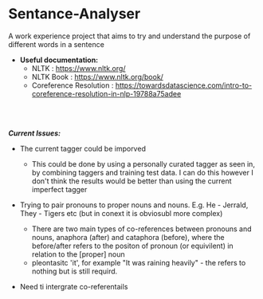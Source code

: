 # Sentance-Analyser
A work experience project that aims to try and understand the purpose of different words in a sentence

- **Useful documentation:**
	- NLTK : https://www.nltk.org/
	- NLTK Book : https://www.nltk.org/book/
	- Coreference Resolution : https://towardsdatascience.com/intro-to-coreference-resolution-in-nlp-19788a75adee
<br>
<br>

_**Current Issues:**_
- The current tagger could be imporved
    - This could be done by using a personally curated tagger as seen in, by combining taggers and training test data. I can do this however I don't think the results would be better than using the current imperfect tagger

- Trying to pair pronouns to proper nouns and nouns. E.g. He - Jerrald, They - Tigers etc (but in conext it is obviosubl more complex)
    - There are two main types of co-references between pronouns and nouns, anaphora (after) and cataphora (before), where the before/after refers to the positon of pronoun (or equivilent) in relation to the [proper] noun
    - pleontasitc 'it', for example "It was raining heavily" - the refers to nothing but is still requird.
- Need ti intergrate co-referentails
